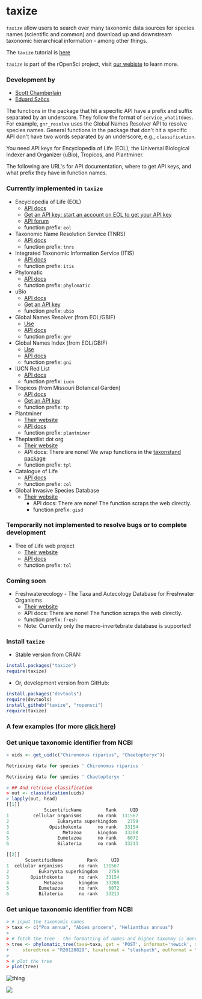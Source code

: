 taxize
=======

`taxize` allow users to search over many taxonomic data sources for species names (scientific and common) and download up and downstream taxonomic hierarchical information - among other things. 

The `taxize` tutorial is [here](http://ropensci.org/tutorials/taxizetutorial.html)

`taxize` is part of the rOpenSci project, visit [our webiste](http://ropensci.org) to learn more.

### Development by
+ [Scott Chamberlain](http://schamberlain.github.com/scott)
+ [Eduard Szöcs](https://github.com/EDiLD)

The functions in the package that hit a specific API have a prefix and suffix separated by an underscore. They follow the format of `service_whatitdoes`.  For example, `gnr_resolve` uses the Global Names Resolver API to resolve species names.  General functions in the package that don't hit a specific API don't have two words separated by an underscore, e.g., `classification`.

You need API keys for Encyclopedia of Life (EOL), the Universal Biological Indexer and Organizer (uBio), Tropicos, and Plantminer.

The following are URL's for API documentation, where to get API keys, and what prefix they have in function names. 

### Currently implemented in `taxize`
+ Encyclopedia of Life (EOL)
	+ [API docs](http://www.eol.org/api/)
	+ [Get an API key: start an account on EOL to get your API key](http://eol.org/users/register)
	+ [API forum](https://eol.uservoice.com/forums/15429-encyclopedia-of-life-api)
	+ function prefix: `eol`
+ Taxonomic Name Resolution Service (TNRS) 
	+ [API docs](http://api.phylotastic.org/tnrs)
	+ function prefix: `tnrs`
+ Integrated Taxonomic Information Service (ITIS)
	+ [API docs](http://www.itis.gov/ws_description.html)
	+ function prefix: `itis`
+ Phylomatic 
	+ [API docs](http://www.phylodiversity.net/phylomatic/phylomatic_api.html)
	+ function prefix: `phylomatic`
+ uBio
	+ [API docs](http://www.ubio.org/index.php?pagename=xml_services)
	+ [Get an API key](http://www.ubio.org/index.php?pagename=form)
	+ function prefix: `ubio`
+ Global Names Resolver (from EOL/GBIF)
	+ [Use](http://resolver.globalnames.org/)
	+ [API docs](http://resolver.globalnames.org/api)
	+ function prefix: `gnr`
+ Global Names Index (from EOL/GBIF)
	+ [Use](http://gni.globalnames.org/)
	+ [API docs](https://github.com/dimus/gni/wiki/api)
	+ function prefix: `gni`
+ IUCN Red List 
  	+ [API docs](https://www.assembla.com/spaces/sis/wiki/Red_List_API?version=3)
  	+ function prefix: `iucn`
+ Tropicos (from Missouri Botanical Garden)
	+ [API docs](http://services.tropicos.org/help)
	+ [Get an API key](http://services.tropicos.org/help?requestkey)
	+ function prefix: `tp`
+ Plantminer
	+ [Their website](http://www.plantminer.com/)
 	+ [API docs](http://www.plantminer.com/help)
 	+ function prefix: `plantminer`
+ Theplantlist dot org
	+ [Their website](http://www.theplantlist.org/)
 	+ API docs: There are none! We wrap functions in the [taxonstand package](http://cran.r-project.org/web/packages/Taxonstand/index.html)
 	+ function prefix: `tpl`
+ Catalogue of Life
 	+ [API docs](http://www.catalogueoflife.org/colwebsite/content/web-services)
 	+ function prefix: `col`
+ Global Invasive Species Database
  + [Their website](http://www.issg.org/database/welcome/)
 	+ API docs: There are none! The function scraps the web directly.
 	+ function prefix: `gisd`
  

### Temporarily not implemented to resolve bugs or to complete development
+ Tree of Life web project
	+ [Their website](http://tolweb.org/tree/phylogeny.html)
 	+ [API docs](http://tolweb.org/tree/home.pages/downloadtree.html)
 	+ function prefix: `tol`

### Coming soon
+ Freshwaterecology - The Taxa and Autecology Database for Freshwater Organisms
  + [Their website](http://www.freshwaterecology.info)
  + API docs: There are none! The function scraps the web directly.
  + function prefix: `fresh`
  + Note: Currently only the macro-invertebrate database is supported!

### Install `taxize` 

+ Stable version from CRAN:

```R 
install.packages("taxize")
require(taxize)
```

+ Or, development version from GitHub:

```R 
install.packages("devtools")
require(devtools)
install_github("taxize", "ropensci")
require(taxize)
```

### A few examples (for more [click here](http://ropensci.github.com/taxize/))

### Get unique taxonomic identifier from NCBI

```R
> uids <- get_uid(c("Chironomus riparius", "Chaetopteryx"))

Retrieving data for species ' Chironomus riparius '

Retrieving data for species ' Chaetopteryx '

> ## And retrieve classification
> out <- classification(uids)
> lapply(out, head)
[[1]]
              ScientificName         Rank     UID
1         cellular organisms      no rank  131567
2                  Eukaryota superkingdom    2759
3               Opisthokonta      no rank   33154
4                    Metazoa      kingdom   33208
5                  Eumetazoa      no rank    6072
6                  Bilateria      no rank   33213

[[2]]
       ScientificName         Rank     UID
1  cellular organisms      no rank  131567
2           Eukaryota superkingdom    2759
3        Opisthokonta      no rank   33154
4             Metazoa      kingdom   33208
5           Eumetazoa      no rank    6072
6           Bilateria      no rank   33213
```

### Get unique taxonomic identifier from NCBI

```R
> # input the taxonomic names
> taxa <- c("Poa annua", "Abies procera", "Helianthus annuus")
> 
> # fetch the tree - the formatting of names and higher taxonmy is done within the function
> tree <- phylomatic_tree(taxa=taxa, get = 'POST', informat='newick', method = "phylomatic", 
+     storedtree = "R20120829", taxaformat = "slashpath", outformat = "newick", clean = "true")
> 
> # plot the tree
> plot(tree)
```

![thing](http://ropensci.github.com/taxize/phylomatic_phylo.png)



[![](http://ropensci.org/public_images/github_footer.png)](http://ropensci.org)